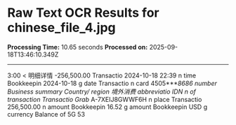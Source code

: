 # Raw Text OCR Results for chinese_file_4.jpg

**Processing Time:** 10.65 seconds
**Processed on:** 2025-09-18T13:46:10.349Z

---

3:00
<
明细详情
-256,500.00
Transactio
2024-10-18 22:39
n time
Bookkeepin
2024-10-18
g date
Transactio
n card 4505****8686
number
Business
summary
Country/
region
境外消费
abbreviatio IDN
n of
transaction
Transactio
Grab* A-7XEIJ8GWWF6H
n place
Transactio
256,500.00
n amount
Bookkeepin
16.52
g amount
Bookkeepin
USD
g currency
Balance of
5G 53
